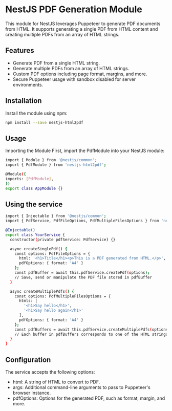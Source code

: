 # NestJS PDF Generation Module

This module for NestJS leverages Puppeteer to generate PDF documents from HTML. It supports generating a single PDF from HTML content and creating multiple PDFs from an array of HTML strings.

## Features

- Generate PDF from a single HTML string.
- Generate multiple PDFs from an array of HTML strings.
- Custom PDF options including page format, margins, and more.
- Secure Puppeteer usage with sandbox disabled for server environments.

## Installation

Install the module using npm:

```bash
npm install --save nestjs-html2pdf
```

## Usage

Importing the Module
First, import the PdfModule into your NestJS module:

```bash
import { Module } from '@nestjs/common';
import { PdfModule } from 'nestjs-html2pdf';

@Module({
imports: [PdfModule],
})
export class AppModule {}
```

## Using the service

```bash
import { Injectable } from '@nestjs/common';
import { PdfService, PdfFileOptions, PdfMultipleFilesOptions } from 'nestjs-html2pdf';

@Injectable()
export class YourService {
  constructor(private pdfService: PdfService) {}

  async createSinglePdf() {
    const options: PdfFileOptions = {
      html: '<h1>Title</h1><p>This is a PDF generated from HTML.</p>',
      pdfOptions: { format: 'A4' }
    };
    const pdfBuffer = await this.pdfService.createPdf(options);
    // Save, send or manipulate the PDF file stored in pdfBuffer
  }

  async createMultiplePdfs() {
    const options: PdfMultipleFilesOptions = {
      htmls: [
        '<h1>Say hello</h1>',
        '<h1>Say hello again</h1>'
      ],
      pdfOptions: { format: 'A4' }
    };
    const pdfBuffers = await this.pdfService.createMultiplePdfs(options);
    // Each buffer in pdfBuffers corresponds to one of the HTML strings
  }
}
```

## Configuration

The service accepts the following options:

- html: A string of HTML to convert to PDF.
- args: Additional command-line arguments to pass to Puppeteer's browser instance.
- pdfOptions: Options for the generated PDF, such as format, margin, and more.
